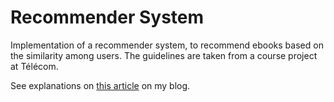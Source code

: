 # Recommender System

Implementation of a recommender system, to recommend ebooks based on the similarity among users.
The guidelines are taken from a course project at Télécom.

See explanations on [this article](https://xavierbrt.github.io/ebook-recommender-system/) on my blog.
